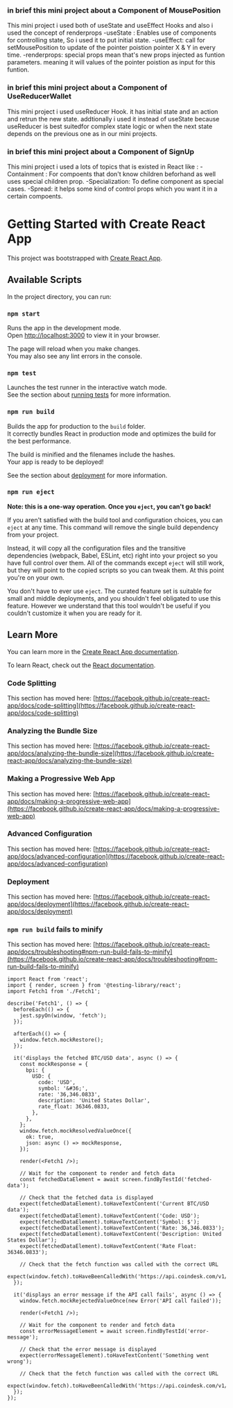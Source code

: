 ### in brief this mini project about a Component of MousePosition

This mini project i used both of useState and useEffect Hooks and also i used the concept of renderprops
-useState : Enables use of components for controlling state, So i used it to put initial state.
-useEffect: call for setMousePosition to update of the pointer poistion pointer X & Y in every time.
-renderprops: special props mean that's new props injected as funtion parameters. meaning it will values of the pointer poistion as input for this funtion.

### in brief this mini project about a Component of UseReducerWallet

This mini project i used useReducer Hook. it has initial state and an action and retrun the new state.
addtionally i used it instead of useState because useReducer is best suitedfor complex state logic or when the next state depends on the previous one as in our mini projects.

### in brief this mini project about a Component of SignUp

This mini project i used a lots of topics that is existed in React like :
-Containment : For compoents that don't know children beforhand as well uses special children prop.
-Specialization: To define component as special cases.
-Spread: it helps some kind of control props which you want it in a certain compoents.

# Getting Started with Create React App

This project was bootstrapped with [Create React App](https://github.com/facebook/create-react-app).

## Available Scripts

In the project directory, you can run:

### `npm start`

Runs the app in the development mode.\
Open [http://localhost:3000](http://localhost:3000) to view it in your browser.

The page will reload when you make changes.\
You may also see any lint errors in the console.

### `npm test`

Launches the test runner in the interactive watch mode.\
See the section about [running tests](https://facebook.github.io/create-react-app/docs/running-tests) for more information.

### `npm run build`

Builds the app for production to the `build` folder.\
It correctly bundles React in production mode and optimizes the build for the best performance.

The build is minified and the filenames include the hashes.\
Your app is ready to be deployed!

See the section about [deployment](https://facebook.github.io/create-react-app/docs/deployment) for more information.

### `npm run eject`

**Note: this is a one-way operation. Once you `eject`, you can't go back!**

If you aren't satisfied with the build tool and configuration choices, you can `eject` at any time. This command will remove the single build dependency from your project.

Instead, it will copy all the configuration files and the transitive dependencies (webpack, Babel, ESLint, etc) right into your project so you have full control over them. All of the commands except `eject` will still work, but they will point to the copied scripts so you can tweak them. At this point you're on your own.

You don't have to ever use `eject`. The curated feature set is suitable for small and middle deployments, and you shouldn't feel obligated to use this feature. However we understand that this tool wouldn't be useful if you couldn't customize it when you are ready for it.

## Learn More

You can learn more in the [Create React App documentation](https://facebook.github.io/create-react-app/docs/getting-started).

To learn React, check out the [React documentation](https://reactjs.org/).

### Code Splitting

This section has moved here: [https://facebook.github.io/create-react-app/docs/code-splitting](https://facebook.github.io/create-react-app/docs/code-splitting)

### Analyzing the Bundle Size

This section has moved here: [https://facebook.github.io/create-react-app/docs/analyzing-the-bundle-size](https://facebook.github.io/create-react-app/docs/analyzing-the-bundle-size)

### Making a Progressive Web App

This section has moved here: [https://facebook.github.io/create-react-app/docs/making-a-progressive-web-app](https://facebook.github.io/create-react-app/docs/making-a-progressive-web-app)

### Advanced Configuration

This section has moved here: [https://facebook.github.io/create-react-app/docs/advanced-configuration](https://facebook.github.io/create-react-app/docs/advanced-configuration)

### Deployment

This section has moved here: [https://facebook.github.io/create-react-app/docs/deployment](https://facebook.github.io/create-react-app/docs/deployment)

### `npm run build` fails to minify

This section has moved here: [https://facebook.github.io/create-react-app/docs/troubleshooting#npm-run-build-fails-to-minify](https://facebook.github.io/create-react-app/docs/troubleshooting#npm-run-build-fails-to-minify)

```
import React from 'react';
import { render, screen } from '@testing-library/react';
import Fetch1 from './Fetch1';

describe('Fetch1', () => {
  beforeEach(() => {
    jest.spyOn(window, 'fetch');
  });

  afterEach(() => {
    window.fetch.mockRestore();
  });

  it('displays the fetched BTC/USD data', async () => {
    const mockResponse = {
      bpi: {
        USD: {
          code: 'USD',
          symbol: '&#36;',
          rate: '36,346.0833',
          description: 'United States Dollar',
          rate_float: 36346.0833,
        },
      },
    };
    window.fetch.mockResolvedValueOnce({
      ok: true,
      json: async () => mockResponse,
    });

    render(<Fetch1 />);

    // Wait for the component to render and fetch data
    const fetchedDataElement = await screen.findByTestId('fetched-data');

    // Check that the fetched data is displayed
    expect(fetchedDataElement).toHaveTextContent('Current BTC/USD data');
    expect(fetchedDataElement).toHaveTextContent('Code: USD');
    expect(fetchedDataElement).toHaveTextContent('Symbol: $');
    expect(fetchedDataElement).toHaveTextContent('Rate: 36,346.0833');
    expect(fetchedDataElement).toHaveTextContent('Description: United States Dollar');
    expect(fetchedDataElement).toHaveTextContent('Rate Float: 36346.0833');

    // Check that the fetch function was called with the correct URL
    expect(window.fetch).toHaveBeenCalledWith('https://api.coindesk.com/v1/bpi/currentprice.json');
  });

  it('displays an error message if the API call fails', async () => {
    window.fetch.mockRejectedValueOnce(new Error('API call failed'));

    render(<Fetch1 />);

    // Wait for the component to render and fetch data
    const errorMessageElement = await screen.findByTestId('error-message');

    // Check that the error message is displayed
    expect(errorMessageElement).toHaveTextContent('Something went wrong');

    // Check that the fetch function was called with the correct URL
    expect(window.fetch).toHaveBeenCalledWith('https://api.coindesk.com/v1/bpi/currentprice.json');
  });
});
```
